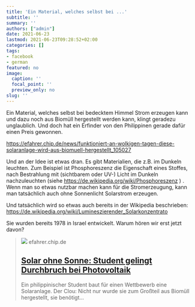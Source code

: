 ```yaml
---
title: 'Ein Material, welches selbst bei ...'
subtitle: ''
summary: ''
authors: ["admin"]
date: 2021-06-23
lastmod: 2021-06-23T09:28:52+02:00
categories: []
tags:
- facebook
- german
featured: no
image:
  caption: ''
  focal_point: ''
  preview_only: no
slug: ''
---
```

Ein Material, welches selbst bei bedecktem Himmel Strom erzeugen kann und dazu noch aus Biomüll hergestellt werden kann, klingt geradezu unglaublich. Und doch hat ein Erfinder von den Philippinen gerade dafür einen Preis gewonnen.

https://efahrer.chip.de/news/funktioniert-an-wolkigen-tagen-diese-solaranlage-wird-aus-biomuell-hergestellt_105027

Und an der Idee ist etwas dran. Es gibt Materialien, die z.B. im Dunkeln leuchten. Zum Beispiel ist Phosphoreszenz die Eigenschaft eines Stoffes, nach Bestrahlung mit (sichtbarem oder UV-) Licht im Dunkeln nachzuleuchten (siehe https://de.wikipedia.org/wiki/Phosphoreszenz ) . Wenn man so etwas nutzbar machen kann für die Stromerzeugung, kann man tatsächlich auch ohne Sonnenlicht Solarstrom erzeugen.  

Und tatsächlich wird so etwas auch bereits in der Wikipedia beschrieben: https://de.wikipedia.org/wiki/Lumineszierender_Solarkonzentrato

Sie wurden bereits 1978 in Israel entwickelt. Warum hören wir erst jetzt davon?
> [![](https://im-efahrer.chip.de/files/04a118b1-8b8a-4d7b-b6cf-c71a2e1a3014.jpg?imPolicy=IfOrientation&width=1200&height=630&color=%23000000&hash=bf09d88c43452027ff7540621e891ad2c9ba35057359eb699c75b934df2269cc)](https://efahrer.chip.de/news/funktioniert-an-wolkigen-tagen-diese-solaranlage-wird-aus-biomuell-hergestellt_105027)
> efahrer.chip.de
> ## [Solar ohne Sonne: Student gelingt Durchbruch bei Photovoltaik](https://efahrer.chip.de/news/funktioniert-an-wolkigen-tagen-diese-solaranlage-wird-aus-biomuell-hergestellt_105027)
>
>Ein philippinischer Student baut für einen Wettbewerb eine Solaranlage. Der Clou: Nicht nur wurde sie zum Großteil aus Biomüll hergestellt, sie benötigt...


